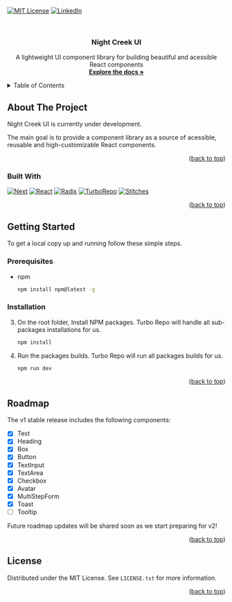 <a name="readme-top"></a>

[![MIT License][license-shield]][license-url]
[![LinkedIn][linkedin-shield]][linkedin-url]


<br />
<div align="center">
  <h3 align="center">Night Creek UI</h3>

  <p align="center">
    A lightweight UI component library for building beautiful and acessible React components
    <br />
    <a href="https://hdalmora.github.io/nightcreek-ui/"><strong>Explore the docs »</strong></a>
  </p>
</div>



<!-- TABLE OF CONTENTS -->
<details>
  <summary>Table of Contents</summary>
  <ol>
    <li>
      <a href="#about-the-project">About The Project</a>
      <ul>
        <li><a href="#built-with">Built With</a></li>
      </ul>
    </li>
    <li>
      <a href="#getting-started">Getting Started</a>
      <ul>
        <li><a href="#prerequisites">Prerequisites</a></li>
        <li><a href="#installation">Installation</a></li>
      </ul>
    </li>
    <li><a href="#roadmap">Roadmap</a></li>
    <li><a href="#license">License</a></li>
  </ol>
</details>



<!-- ABOUT THE PROJECT -->
## About The Project

Night Creek UI is currently under development. 

The main goal is to provide a component library as a source of acessible, reusable and high-customizable React components.  

<p align="right">(<a href="#readme-top">back to top</a>)</p>

### Built With

[![Next][Next.js]][Next-url]
[![React][React.js]][React-url]
[![Radix][Radix]][Radix-url]
[![TurboRepo][TurboRepo]][Turbo-url]
[![Stitches][Stitches]][Stitches-url]

  
<p align="right">(<a href="#readme-top">back to top</a>)</p>



<!-- GETTING STARTED -->
## Getting Started

To get a local copy up and running follow these simple steps.

### Prerequisites

* npm
  ```sh
  npm install npm@latest -g
  ```

### Installation

3. On the root folder, Install NPM packages. Turbo Repo will handle all sub-packages installations for us.
   ```sh
   npm install
   ```
4. Run the packages builds. Turbo Repo will run all packages builds for us. 
   ```js
   npm run dev
   ```

<p align="right">(<a href="#readme-top">back to top</a>)</p>


<!-- ROADMAP -->
## Roadmap

The v1 stable release includes the following components:

- [x] Text
- [x] Heading
- [x] Box
- [x] Button
- [x] TextInput
- [x] TextArea
- [x] Checkbox
- [x] Avatar
- [x] MultiStepForm
- [x] Toast
- [ ] Tooltip  
     
Future roadmap updates will be shared soon as we start preparing for v2!

<p align="right">(<a href="#readme-top">back to top</a>)</p>

<!-- LICENSE -->
## License

Distributed under the MIT License. See `LICENSE.txt` for more information.

<p align="right">(<a href="#readme-top">back to top</a>)</p>


[license-shield]: https://img.shields.io/github/license/othneildrew/Best-README-Template.svg?style=for-the-badge
[license-url]: https://github.com/hdalmora/nightcreek-ui
[linkedin-shield]: https://img.shields.io/badge/-LinkedIn-black.svg?style=for-the-badge&logo=linkedin&colorB=555
[linkedin-url]: https://linkedin.com/in/hdalmora
[Next.js]: https://img.shields.io/badge/next.js-20232A?style=for-the-badge&logo=nextdotjs&logoColor=white
[Next-url]: https://nextjs.org/
[React.js]: https://img.shields.io/badge/React-20232A?style=for-the-badge&logo=react&logoColor=61DAFB
[React-url]: https://reactjs.org/
[Stitches]: https://img.shields.io/badge/Stitches.Dev-20232A?style=for-the-badge
[Stitches-url]: https://stitches.dev/
[Radix]: https://img.shields.io/badge/Radix.UI-20232A?style=for-the-badge&logo=radixui&logoColor=FFF
[Radix-url]: https://www.radix-ui.com/
[TurboRepo]: https://img.shields.io/badge/Turbo.Repo-20232A?style=for-the-badge&logo=turborepo&logoColor=FFF
[Turbo-url]: https://turbo.build/



